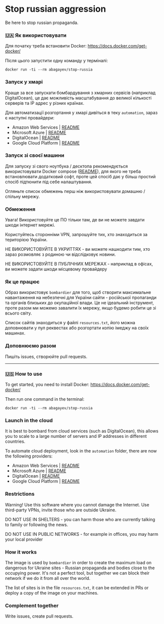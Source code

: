 # Stop russian aggression

Be here to stop russian propaganda.

### 🇺🇦 Як використовувати

Для початку треба встановити Docker:
https://docs.docker.com/get-docker/

Після цього запустити одну команду у терміналі:

```shell
docker run -ti --rm abagayev/stop-russia
```

### Запуск у хмарі

Краще за все запускати бомбардування з хмарних сервісів (наприклад DigitalOcean), це дає можливість масштабування до великої кількості серверів та IP адрес у різних країнах.

Для автоматизації розгортання у хмарі дивіться в теку `automation`, зараз є наступні провайдери:

- Amazon Web Services | [README](https://github.com/abagayev/stop-russia/tree/main/automation/aws-terraform#aws-automation)
- Microsoft Azure | [README](https://github.com/abagayev/stop-russia/tree/main/automation/azure-terraform#azure-terraform-automation)
- DigitalOcean | [README](https://github.com/abagayev/stop-russia/tree/main/automation/digitaocean#digitalocean-droplet-automation)
- Google Cloud Platform | [README](https://github.com/abagayev/stop-russia/tree/main/automation/gcp-gcloud#google-cloud-platform-gcp-vm-%D0%B0%D0%B2%D1%82%D0%BE%D0%BC%D0%B0%D1%82%D0%B8%D0%B7%D0%B0%D1%86%D1%96%D1%8F)

### Запуск зі своєї машини

Для запуску зі свого ноутбука / десктопа рекомендується використовувати Docker compose ([README](https://github.com/abagayev/stop-russia/tree/main/automation/compose)), для якого не треба встановлювати додатковий софт, проте цей спосіб дає у більш простий спосіб підтюнити під себе налаштування.

Огляньте список обмежень перш ніж використовувати домашню / спільну мережу.

### Обмеження

Увага! Використовуйте це ПО тільки там, де ви не можете завдати шкоди інтернет мережі.

Користуйтесь сторонніми VPN, запрошуйте тих, хто знаходиться за територією України.

НЕ ВИКОРИСТОВУЙТЕ В УКРИТТЯХ - ви можете нашкодити тим, хто зараз розмовляє з родиною чи відслідковує новини.

НЕ ВИКОРИСТОВУЙТЕ В ПУБЛІЧНИХ МЕРЕЖАХ - наприклад в офісах, ви можете задати шкоди місцевому провайдеру

### Як це працює

Образ використовує `bombardier` для того, щоб створити максимальне навантаження на небезпечні для України сайти - російської пропаганди та органів близьких до окупаційної влади. Це не ідеальний інструмент, проте разом ми можемо завалити їх мережу, якщо будемо робити це зі всього світу.

Список сайтів знаходиться у файлі `resources.txt`, його можна доповнювати у пул реквестах або розгортати копію імеджу на своїх машинах.

### Доповнюємо разом

Пишіть issues, створюйте pull requests.

***************************************************************************************

### 🇺🇸 How to use

To get started, you need to install Docker:
https://docs.docker.com/get-docker/

Then run one command in the terminal:

```shell
docker run -ti --rm abagayev/stop-russia
```

### Launch in the cloud

It is best to bombard from cloud services (such as DigitalOcean), this allows you to scale to a large number of servers and IP addresses in different countries.

To automate cloud deployment, look in the `automation` folder, there are now the following providers:

- Amazon Web Services | [README](https://github.com/abagayev/stop-russia/tree/main/automation/aws-terraform#how-to-use)
- Microsoft Azure | [README](https://github.com/abagayev/stop-russia/tree/main/automation/azure-terraform#setup)
- DigitalOcean | [README](https://github.com/abagayev/stop-russia/tree/main/automation/digitaocean#how-to-use)
- Google Cloud Platform | [README](https://github.com/abagayev/stop-russia/tree/main/automation/gcp-gcloud#google-cloud-platform-gcp-vm-automation)

### Restrictions

Warning! Use this software where you cannot damage the Internet. Use third-party VPNs, invite those who are outside Ukraine.

DO NOT USE IN SHELTERS - you can harm those who are currently talking to family or following the news.

DO NOT USE IN PUBLIC NETWORKS - for example in offices, you may harm your local provider

### How it works

The image is used by `bombardier` in order to create the maximum load on dangerous for Ukraine sites - Russian propaganda and bodies close to the occupying power. It's not a perfect tool, but together we can block their network if we do it from all over the world.

The list of sites is in the file `resources.txt`, it can be extended in PRs or deploy a copy of the image on your machines.

### Complement together

Write issues, create pull requests.
